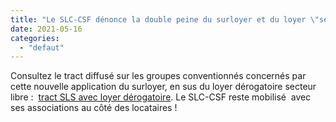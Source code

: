 ```yaml
---
title: "Le SLC-CSF dénonce la double peine du surloyer et du loyer \"secteur libre\" !"
date: 2021-05-16
categories: 
  - "defaut"
---
```


Consultez le tract diffusé sur les groupes conventionnés concernés par cette nouvelle application du surloyer, en sus du loyer dérogatoire secteur libre :  [tract SLS avec loyer dérogatoire](/uploads/Tract-def-SLS-Paris-Hab.-Baux-loyer-dérogatoire.pdf). Le SLC-CSF reste mobilisé  avec ses associations au côté des locataires !
